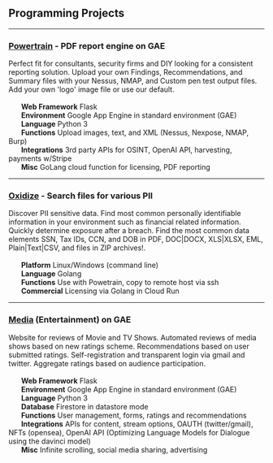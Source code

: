 ## Programming Projects

---

###  <a href="https://oxytis.com/powertrain">Powertrain</a> - PDF report engine on GAE
Perfect fit for consultants, security firms and DIY looking for a consistent reporting solution. Upload your own Findings, Recommendations, and Summary files with your Nessus, NMAP, and Custom pen test output files. Add your own 'logo' image file or use our default. 
<br><br>
   **Web Framework**  Flask<br>
   **Environment**  Google App Engine in standard environment (GAE)<br>
   **Language**  Python 3<br>
   **Functions**  Upload images, text, and XML (Nessus, Nexpose, NMAP, Burp)<br>
   **Integrations**  3rd party APIs for OSINT, OpenAI API, harvesting, payments w/Stripe<br>
   **Misc**  GoLang cloud function for licensing, PDF reporting<br>

---

###  <a href="https://github.com/oxytis/oxidize">Oxidize</a> - Search files for various PII 
Discover PII sensitive data. Find most common personally identifiable information in your environment such as financial related information. Quickly determine exposure after a breach. Find the most common data elements SSN, Tax IDs, CCN, and DOB in PDF, DOC|DOCX, XLS|XLSX, EML, Plain|Text|CSV, and files in ZIP archives!.
<br><br>
   **Platform**  Linux/Windows (command line)<br>
   **Language**  Golang<br>
   **Functions** Use with Powetrain, copy to remote host via ssh<br>
   **Commercial** Licensing via Golang in Cloud Run

---

###  <a href="https://bit.ly/3O1b9OI">Media</a> (Entertainment) on GAE
Website for reviews of Movie and TV Shows. Automated reviews of media shows based on new ratings scheme. Recommendations based on user submitted ratings. Self-registration and transparent login via gmail and twitter. Aggregate ratings based on audience participation. 
<br><br>
   **Web Framework**  Flask<br>
   **Environment**  Google App Engine in standard environment (GAE)<br>
   **Language**  Python 3<br>
   **Database**  Firestore in datastore mode<br>
   **Functions** User management, forms, ratings and recommendations<br>
   **Integrations**  APIs for content, stream options, OAUTH (twitter/gmail), NFTs (opensea), OpenAI API (Optimizing
Language Models for Dialogue using the davinci model)<br>
   **Misc**  Infinite scrolling, social media sharing, advertising<br>
